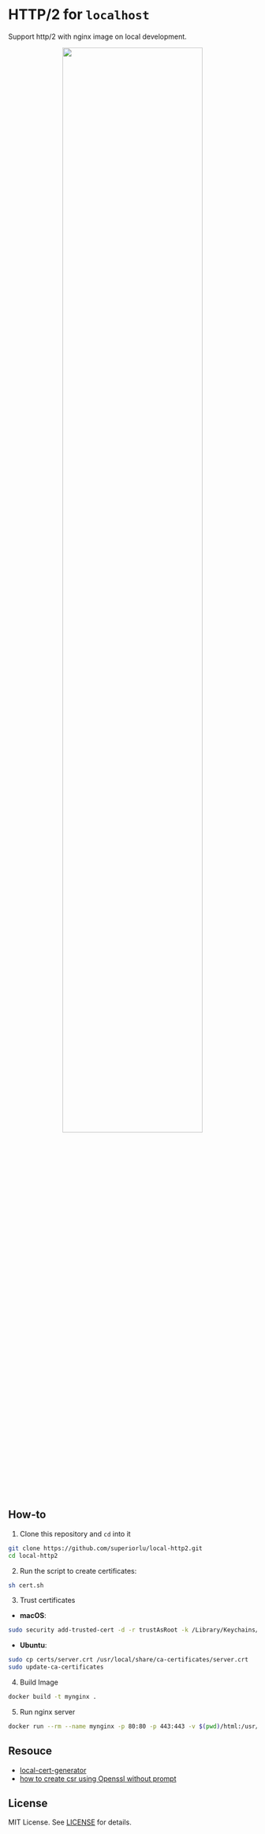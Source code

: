 # HTTP/2 for `localhost`

 Support http/2 with nginx image on local development.
 <p align="center">
   <img src="https://s1.ax1x.com/2018/12/21/FsW0zQ.png" width="75%" heigth="75%">
 </p>
 
## How-to

1. Clone this repository and `cd` into it

```sh
git clone https://github.com/superiorlu/local-http2.git
cd local-http2
```
2. Run the script to create certificates:

```sh
sh cert.sh
```

3. Trust certificates
- **macOS**:
```sh
sudo security add-trusted-cert -d -r trustAsRoot -k /Library/Keychains/System.keychain certs/server.crt
```
- **Ubuntu**:
```sh
sudo cp certs/server.crt /usr/local/share/ca-certificates/server.crt
sudo update-ca-certificates
```

4. Build Image
```sh
docker build -t mynginx .
```

5. Run nginx server
```sh
docker run --rm --name mynginx -p 80:80 -p 443:443 -v $(pwd)/html:/usr/share/nginx/html -d mynginx
```

## Resouce

- [local-cert-generator](https://github.com/dakshshah96/local-cert-generator)
- [how to create csr using Openssl without prompt](https://www.shellhacks.com/create-csr-openssl-without-prompt-non-interactive/)

## License

MIT License. See [LICENSE](https://github.com/superiorlu/local-http2/blob/master/LICENSE.md) for details.
